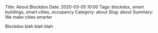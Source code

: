 Title: About Blockdox
Date: 2020-03-05 10:00
Tags: blockdox, smart buildings, smart cities, occupancy
Category: about
Slug: about
Summary: We make cities smarter

Blockdox blah blah blah
